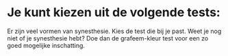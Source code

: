 # Je kunt kiezen uit de volgende tests:

Er zijn veel vormen van synesthesie. Kies de test die bij je past. Weet je nog niet of je synesthesie hebt? Doe dan de grafeem-kleur test voor een zo goed mogelijke inschatting.

<tests list="imagesound,graphemes,graphemes-kids,vowels,letter-cijferkids"></tests>
